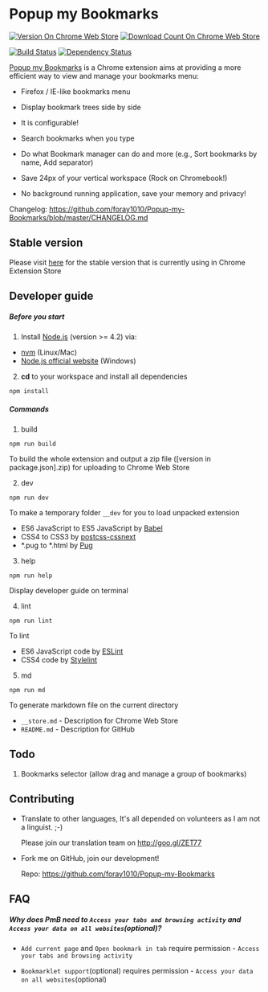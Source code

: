 # Popup my Bookmarks

[![Version On Chrome Web Store](https://img.shields.io/chrome-web-store/v/mppflflkbbafeopeoeigkbbdjdbeifni.svg?maxAge=3600)](//chrome.google.com/webstore/detail/popup-my-bookmarks/mppflflkbbafeopeoeigkbbdjdbeifni)
[![Download Count On Chrome Web Store](https://img.shields.io/chrome-web-store/d/mppflflkbbafeopeoeigkbbdjdbeifni.svg?maxAge=3600)](//chrome.google.com/webstore/detail/popup-my-bookmarks/mppflflkbbafeopeoeigkbbdjdbeifni)

[![Build Status](https://img.shields.io/circleci/project/foray1010/Popup-my-Bookmarks/master.svg?maxAge=3600)](//circleci.com/gh/foray1010/Popup-my-Bookmarks/tree/master)
[![Dependency Status](https://img.shields.io/gemnasium/foray1010/Popup-my-Bookmarks.svg?maxAge=3600)](//gemnasium.com/foray1010/Popup-my-Bookmarks)

[Popup my Bookmarks](//chrome.google.com/webstore/detail/popup-my-bookmarks/mppflflkbbafeopeoeigkbbdjdbeifni) is a Chrome extension aims at providing a more efficient way to view and manage your bookmarks menu:


- Firefox / IE-like bookmarks menu

- Display bookmark trees side by side

- It is configurable!

- Search bookmarks when you type

- Do what Bookmark manager can do and more (e.g., Sort bookmarks by name, Add separator)

- Save 24px of your vertical workspace (Rock on Chromebook!)

- No background running application, save your memory and privacy!

Changelog: https://github.com/foray1010/Popup-my-Bookmarks/blob/master/CHANGELOG.md


## Stable version

Please visit [here](https://github.com/foray1010/Popup-my-Bookmarks/tree/minimum_chrome_version_26) for the stable version that is currently using in Chrome Extension Store


## Developer guide

##### Before you start
1. Install [Node.js](//github.com/nodejs/node) (version >= 4.2) via:
  - [nvm](//github.com/creationix/nvm) (Linux/Mac)
  - [Node.js official website](//nodejs.org/en/download/) (Windows)

2. **cd** to your workspace and install all dependencies

  ```
  npm install
  ```

##### Commands
1. build

  ```
  npm run build
  ```

  To build the whole extension and output a zip file ([version in package.json].zip) for uploading to Chrome Web Store

2. dev

  ```
  npm run dev
  ```

  To make a temporary folder `__dev` for you to load unpacked extension
  - ES6 JavaScript to ES5 JavaScript by [Babel](//github.com/babel/babel)
  - CSS4 to CSS3 by [postcss-cssnext](//github.com/MoOx/postcss-cssnext)
  - *.pug to *.html by [Pug](//github.com/pugjs/pug)

3. help

  ```
  npm run help
  ```

  Display developer guide on terminal

4. lint

  ```
  npm run lint
  ```

  To lint
  - ES6 JavaScript code by [ESLint](//github.com/eslint/eslint)
  - CSS4 code by [Stylelint](//github.com/stylelint/stylelint)

5. md

  ```
  npm run md
  ```

  To generate markdown file on the current directory
  - `__store.md` - Description for Chrome Web Store
  - `README.md` - Description for GitHub


## Todo

1. Bookmarks selector (allow drag and manage a group of bookmarks)


## Contributing

- Translate to other languages, It's all depended on volunteers as I am not a linguist. ;-)

  Please join our translation team on http://goo.gl/ZET77

- Fork me on GitHub, join our development!

  Repo: https://github.com/foray1010/Popup-my-Bookmarks


## FAQ

##### Why does PmB need to `Access your tabs and browsing activity` and `Access your data on all websites`(optional)?

- `Add current page` and `Open bookmark in tab` require permission - `Access your tabs and browsing activity`

- `Bookmarklet support`(optional) requires permission - `Access your data on all websites`(optional)
